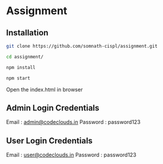 # Assignment

## Installation
```sh
git clone https://github.com/somnath-cispl/assignment.git
```
```sh
cd assignment/
```
```sh
npm install
```
```sh
npm start
```
Open the index.html in browser

## Admin Login Credentials

Email : admin@codeclouds.in
Password : password123


## User Login Credentials

Email : user@codeclouds.in
Password : password123


